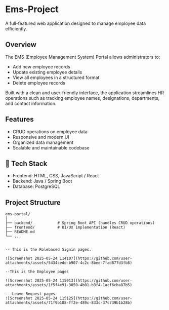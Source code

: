 # Ems-Project

A full-featured web application designed to manage employee data efficiently.

##  Overview

The EMS (Employee Management System) Portal allows administrators to:

- Add new employee records
- Update existing employee details
- View all employees in a structured format
- Delete employee records

Built with a clean and user-friendly interface, the application streamlines HR operations such as tracking employee names, designations, departments, and contact information.

## Features

- CRUD operations on employee data
- Responsive and modern UI
- Organized data management
- Scalable and maintainable codebase

## 🚀 Tech Stack

- Frontend: HTML, CSS, JavaScript / React
- Backend: Java / Spring Boot
- Database: PostgreSQL

##  Project Structure

```plaintext
ems-portal/
│
├── backend/           # Spring Boot API (handles CRUD operations)
├── frontend/          # UI/UX implementation (React)
├── README.md
└── ...


-- This is the Rolebased Signin pages.

![Screenshot 2025-05-24 114107](https://github.com/user-attachments/assets/5434cede-b907-4c2c-8bee-7fad877d3fb8)

--This is the Employee pages 

![Screenshot 2025-05-24 115013](https://github.com/user-attachments/assets/1f5f4e91-3050-4b01-b3f4-1acf6cba87b5)

-- Leave Request pages
![Screenshot 2025-05-24 115125](https://github.com/user-attachments/assets/71f9b108-ff2e-489c-833c-37c739b1b28b)
